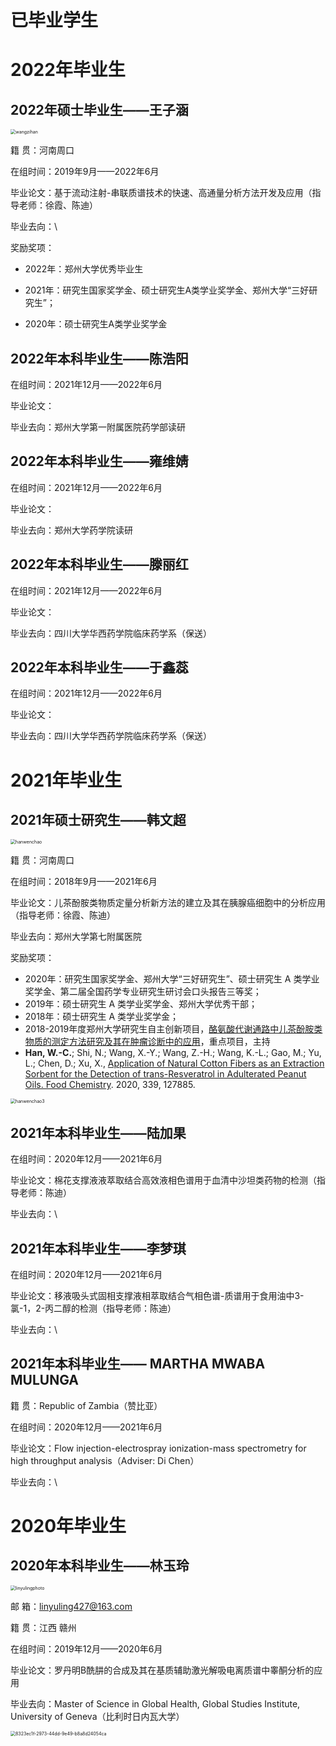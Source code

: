 # 已毕业学生

# 2022年毕业生

## 2022年硕士毕业生——王子涵

<img src="../image/wangzihan.png" alt="wangzihan" style="zoom:50%;align='left'" />

籍		贯：河南周口

在组时间：2019年9月——2022年6月

毕业论文：基于流动注射-串联质谱技术的快速、高通量分析方法开发及应用（指导老师：徐霞、陈迪）

毕业去向：\

奖励奖项：

- 2022年：郑州大学优秀毕业生
- 2021年：研究生国家奖学金、硕士研究生A类学业奖学金、郑州大学“三好研究生”；

- 2020年：硕士研究生A类学业奖学金



## 2022年本科毕业生——陈浩阳



在组时间：2021年12月——2022年6月

毕业论文：

毕业去向：郑州大学第一附属医院药学部读研



## 2022年本科毕业生——雍维婧

在组时间：2021年12月——2022年6月

毕业论文：

毕业去向：郑州大学药学院读研



## 2022年本科毕业生——滕丽红

在组时间：2021年12月——2022年6月

毕业论文：

毕业去向：四川大学华西药学院临床药学系（保送）



## 2022年本科毕业生——于鑫蕊

在组时间：2021年12月——2022年6月

毕业论文：

毕业去向：四川大学华西药学院临床药学系（保送）



# 2021年毕业生

## 2021年硕士研究生——韩文超

<img src="../image/hanwenchao.png" alt="hanwenchao" style="zoom:50%;align='left'" />

籍		贯：河南周口

在组时间：2018年9月——2021年6月

毕业论文：儿茶酚胺类物质定量分析新方法的建立及其在胰腺癌细胞中的分析应用（指导老师：徐霞、陈迪）

毕业去向：郑州大学第七附属医院

奖励奖项：

- 2020年：研究生国家奖学金、郑州大学“三好研究生”、硕士研究生 A 类学业奖学金、第二届全国药学专业研究生研讨会口头报告三等奖；
- 2019年：硕士研究生 A 类学业奖学金、郑州大学优秀干部；
- 2018年：硕士研究生 A 类学业奖学金；
- 2018-2019年度郑州大学研究生自主创新项目，[酪氨酸代谢通路中儿茶酚胺类物质的测定方法研究及其在肿瘤诊断中的应用](http://gs.zzu.edu.cn/info/1071/9132.htm)，重点项目，主持
- **Han, W.-C.**; Shi, N.; Wang, X.-Y.; Wang, Z.-H.; Wang, K.-L.; Gao, M.; Yu, L.; Chen, D.; Xu, X., [Application of Natural Cotton Fibers as an Extraction Sorbent for the Detection of trans-Resveratrol in Adulterated Peanut Oils. Food Chemistry](https://www.sciencedirect.com/science/article/pii/S0308814620317477). 2020, 339, 127885.

<img src="../image/hanwenchao3.png" alt="hanwenchao3" style="zoom:50%;align='left'" />



## 2021年本科毕业生——陆加果

在组时间：2020年12月——2021年6月

毕业论文：棉花支撑液液萃取结合高效液相色谱用于血清中沙坦类药物的检测（指导老师：陈迪）

毕业去向：\



## 2021年本科毕业生——李梦琪

在组时间：2020年12月——2021年6月

毕业论文：移液吸头式固相支撑液相萃取结合气相色谱-质谱用于食用油中3-氯-1，2-丙二醇的检测（指导老师：陈迪）

毕业去向：\



## 2021年本科毕业生—— MARTHA MWABA MULUNGA

籍		贯：Republic of Zambia（赞比亚）

在组时间：2020年12月——2021年6月

毕业论文：Flow injection-electrospray ionization-mass spectrometry for high throughput analysis（Adviser: Di Chen）

毕业去向：\



# 2020年毕业生

## 2020年本科毕业生——林玉玲

<img src="../image/linyulingphoto.png" alt="linyulingphoto" style="zoom:50%;align='left'" />

邮		箱：linyuling427@163.com

籍		贯：江西 赣州

在组时间：2019年12月——2020年6月

毕业论文：罗丹明B酰肼的合成及其在基质辅助激光解吸电离质谱中睾酮分析的应用

毕业去向：Master of Science in Global Health, Global Studies Institute, University of Geneva（比利时日内瓦大学）

<img src="../image/8323ec1f-2973-44dd-9e49-b8a8d24054ca.png" alt="8323ec1f-2973-44dd-9e49-b8a8d24054ca" style="zoom:50%;align='left'" />





